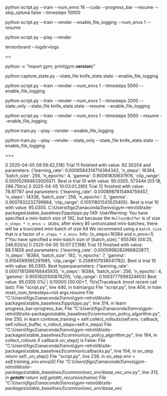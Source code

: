 


python script.py --train --num_envs 16 --cuda --progress_bar --resume --skip_optuna false --timesteps 10000


python script.py --train --render --enable_file_logging --num_envs 1 --resume





python script.py --play --render



tensorboard --logdir=logs





==



python -c "import gym; print(gym.__version__)"




python capture_state.py --state_file knife_state.state --enable_file_logging











python script.py --train --render --num_envs 1 --timesteps 5000 --enable_file_logging




python script.py --train --render --num_envs 1 --timesteps 2000 --state_only --state_file knife_state.state --resume --enable_file_logging


python script.py --train --render --num_envs 1 --timesteps 5000 --resume --enable_file_logging


python train.py --play --render --enable_file_logging


python train.py --play --render --state_only --state_file knife_state.state --enable_file_logging



===


[I 2025-04-05 09:59:42,518] Trial 11 finished with value: 92.30204 and parameters: {'learning_rate': 0.0008584314714364342, 'n_steps': 16384, 'batch_size': 256, 'n_epochs': 4, 'gamma': 0.90061830637976, 'clip_range': 0.10005299463300507}. Best is trial 10 with value: 95.0305.
57344it [03:18, 288.75it/s]
[I 2025-04-05 10:03:01,290] Trial 12 finished with value: 78.97787 and parameters: {'learning_rate': 0.0008987615494759457, 'n_steps': 14336, 'batch_size': 256, 'n_epochs': 3, 'gamma': 0.9007832232799664, 'clip_range': 0.10511801243525405}. Best is trial 10 with value: 95.0305.
C:\Users\figo2\anaconda3\envs\gym-retro\lib\site-packages\stable_baselines3\ppo\ppo.py:149: UserWarning: You have specified a mini-batch size of 192, but because the `RolloutBuffer` is of size `n_steps * n_envs = 16384`, after every 85 untruncated mini-batches, there will be a truncated mini-batch of size 64
We recommend using a `batch_size` that is a factor of `n_steps * n_envs`.
Info: (n_steps=16384 and n_envs=1)
  f"You have specified a mini-batch size of {batch_size},"
65536it [04:25, 246.62it/s]
[I 2025-04-05 10:07:27,198] Trial 13 finished with value: 88.51826 and parameters: {'learning_rate': 0.0005998282996820877, 'n_steps': 16384, 'batch_size': 192, 'n_epochs': 7, 'gamma': 0.9154599365261985, 'clip_range': 0.2588107938041782}. Best is trial 10 with value: 95.0305.
Best hyperparameters: {'learning_rate': 0.0007181399768445935, 'n_steps': 16384, 'batch_size': 256, 'n_epochs': 4, 'gamma': 0.9051620100876205, 'clip_range': 0.1003777999324603}
Best value: 95.0305
  0%|                                                                                                                       | 0/10000 [00:00<?, ?it/s]Traceback (most recent call last):
  File "script.py", line 440, in <module>
    train(args)
  File "script.py", line 404, in train
    reset_num_timesteps=not args.resume
  File "C:\Users\figo2\anaconda3\envs\gym-retro\lib\site-packages\stable_baselines3\ppo\ppo.py", line 314, in learn
    progress_bar=progress_bar,
  File "C:\Users\figo2\anaconda3\envs\gym-retro\lib\site-packages\stable_baselines3\common\on_policy_algorithm.py", line 250, in learn
    continue_training = self.collect_rollouts(self.env, callback, self.rollout_buffer, n_rollout_steps=self.n_steps)
  File "C:\Users\figo2\anaconda3\envs\gym-retro\lib\site-packages\stable_baselines3\common\on_policy_algorithm.py", line 184, in collect_rollouts
    if callback.on_step() is False:
  File "C:\Users\figo2\anaconda3\envs\gym-retro\lib\site-packages\stable_baselines3\common\callbacks.py", line 104, in on_step
    return self._on_step()
  File "script.py", line 238, in _on_step
    env = self.training_env.envs[0]
  File "C:\Users\figo2\anaconda3\envs\gym-retro\lib\site-packages\stable_baselines3\common\vec_env\base_vec_env.py", line 313, in __getattr__
    return self.getattr_recursive(name)
  File "C:\Users\figo2\anaconda3\envs\gym-retro\lib\site-packages\stable_baselines3\common\vec_env\base_vec_